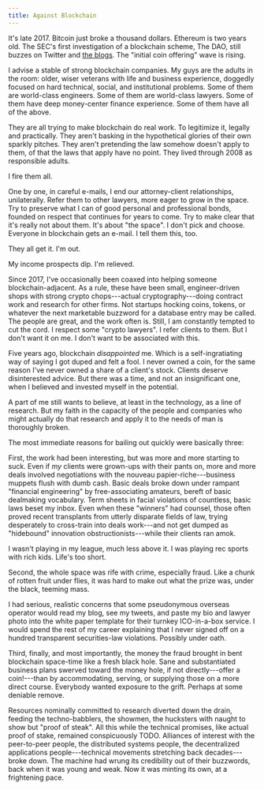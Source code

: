 ```yaml
---
title: Against Blockchain
---
```


It's late 2017.  Bitcoin just broke a thousand dollars.  Ethereum is two years old.  The SEC's first investigation of a blockchain scheme, The DAO, still buzzes on Twitter and [the blogs](https://writing.kemitchell.com/2017/07/25/DAO-Report-of-Investigation.html).  The "initial coin offering" wave is rising.

I advise a stable of strong blockchain companies.  My guys are the adults in the room: older, wiser veterans with life and business experience, doggedly focused on hard technical, social, and institutional problems.  Some of them are world-class engineers.  Some of them are world-class lawyers.  Some of them have deep money-center finance experience.  Some of them have all of the above.

They are all trying to make blockchain do real work.  To legitimize it, legally and practically.  They aren't basking in the hypothetical glories of their own sparkly pitches.  They aren't pretending the law somehow doesn't apply to them, of that the laws that apply have no point.  They lived through 2008 as responsible adults.

I fire them all.

One by one, in careful e-mails, I end our attorney-client relationships, unilaterally.  Refer them to other lawyers, more eager to grow in the space.  Try to preserve what I can of good personal and professional bonds, founded on respect that continues for years to come.  Try to make clear that it's really not about them.  It's about "the space".  I don't pick and choose.  Everyone in blockchain gets an e-mail.  I tell them this, too.

They all get it.  I'm out.

My income prospects dip.  I'm relieved.

Since 2017, I've occasionally been coaxed into helping someone blockchain-adjacent.  As a rule, these have been small, engineer-driven shops with strong crypto chops---actual cryptography---doing contract work and research for other firms.  Not startups hocking coins, tokens, or whatever the next marketable buzzword for a database entry may be called.  The people are great, and the work often is.  Still, I am constantly tempted to cut the cord.  I respect some "crypto lawyers".  I refer clients to them.  But I don't want it on me.  I don't want to be associated with this.

Five years ago, blockchain _disappointed_ me.  Which is a self-ingratiating way of saying I got duped and felt a fool.  I never owned a coin, for the same reason I've never owned a share of a client's stock.  Clients deserve disinterested advice.  But there was a time, and not an insignificant one, when I believed and invested myself in the potential.

A part of me still wants to believe, at least in the technology, as a line of research.  But my faith in the capacity of the people and companies who might actually do that research and apply it to the needs of man is thoroughly broken.

The most immediate reasons for bailing out quickly were basically three:

First, the work had been interesting, but was more and more starting to suck.  Even if _my_ clients were grown-ups with their pants on, more and more deals involved negotiations with the nouveau papier-riche---business muppets flush with dumb cash.  Basic deals broke down under rampant "financial engineering" by free-associating amateurs, bereft of basic dealmaking vocabulary.  Term sheets in facial violations of countless, basic laws beset my inbox.  Even when these "winners" had counsel, those often proved recent transplants from utterly disparate fields of law, trying desperately to cross-train into deals work---and not get dumped as "hidebound" innovation obstructionists---while their clients ran amok.

I wasn't playing in my league, much less above it.  I was playing rec sports with rich kids.  Life's too short.

Second, the whole space was rife with crime, especially fraud.  Like a chunk of rotten fruit under flies, it was hard to make out what the prize was, under the black, teeming mass.

I had serious, realistic concerns that some pseudonymous overseas operator would read my blog, see my tweets, and paste my bio and lawyer photo into the white paper template for their turnkey ICO-in-a-box service.  I would spend the rest of my career explaining that I never signed off on a hundred transparent securities-law violations.  Possibly under oath.

Third, finally, and most importantly, the money the fraud brought in bent blockchain space-time like a fresh black hole.  Sane and substantiated business plans swerved toward the money hole, if not directly---offer a coin!---than by accommodating, serving, or supplying those on a more direct course.  Everybody wanted exposure to the grift.  Perhaps at some deniable remove.

Resources nominally committed to research diverted down the drain, feeding the techno-babblers, the showmen, the hucksters with naught to show but "proof of steak".  All this while the technical promises, like actual proof of stake, remained conspicuously TODO.  Alliances of interest with the peer-to-peer people, the distributed systems people, the decentralized applications people---technical movements stretching back decades---broke down.  The machine had wrung its credibility out of their buzzwords, back when it was young and weak.  Now it was minting its own, at a frightening pace.
